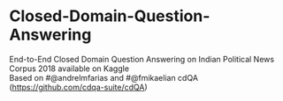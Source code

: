 # Closed-Domain-Question-Answering
End-to-End Closed Domain Question Answering on Indian Political News Corpus 2018 available on Kaggle <br>
Based on #@andrelmfarias and #@fmikaelian cdQA (https://github.com/cdqa-suite/cdQA)
